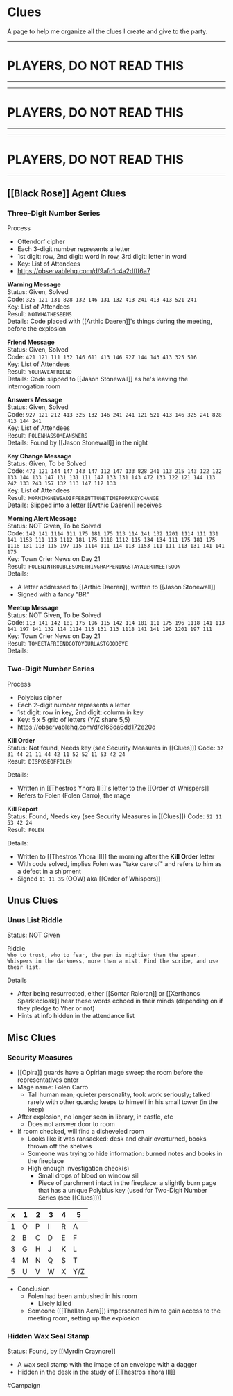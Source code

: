 # Clues
A page to help me organize all the clues I create and give to the party.

---
# PLAYERS, DO NOT READ THIS
---
---
# PLAYERS, DO NOT READ THIS
---
---
# PLAYERS, DO NOT READ THIS
---

## [[Black Rose]] Agent Clues
### Three-Digit Number Series
Process
- Ottendorf cipher
- Each 3-digit number represents a letter
- 1st digit: row, 2nd digit: word in row, 3rd digit: letter in word
- Key: List of Attendees 
- https://observablehq.com/d/9afd1c4a2dfff6a7

**Warning Message**  
Status: Given, Solved  
Code: `325 121 131 828 132 146 131 132 413 241 413 413 521 241`  
Key: List of Attendees  
Result: `NOTWHATHESEEMS`  
Details: Code placed with [[Arthic Daeren]]'s things during the meeting, before the explosion

**Friend Message**  
Status: Given, Solved  
Code: `421 121 111 132 146 611 413 146 927 144 143 413 325 516`  
Key: List of Attendees  
Result: `YOUHAVEAFRIEND`  
Details: Code slipped to [[Jason Stonewall]] as he's leaving the interrogation room

**Answers Message**  
Status: Given, Solved  
Code: `927 121 212 413 325 132 146 241 241 121 521 413 146 325 241 828 413 144 241`  
Key: List of Attendees  
Result: `FOLENHASSOMEANSWERS`  
Details: Found by [[Jason Stonewall]] in the night 

**Key Change Message**  
Status: Given, To be Solved  
Code: `472 121 144 147 143 147 112 147 133 828 241 113 215 143 122 122 133 144 133 147 131 131 111 147 133 131 143 472 133 122 121 144 113 242 133 243 157 132 113 147 112 133`  
Key: List of Attendees  
Result: `MORNINGNEWSADIFFERENTTUNETIMEFORAKEYCHANGE`  
Details: Slipped into a letter [[Arthic Daeren]] receives 

**Morning Alert Message**  
Status: NOT Given, To be Solved  
Code: `142 141 1114 111 175 181 175 113 114 141 132 1201 1114 111 131 141 1153 111 113 1112 181 175 1118 1112 115 134 134 111 175 181 175 1118 131 113 115 197 115 1114 111 114 113 1153 111 111 113 131 141 141 175`  
Key: Town Crier News on Day 21  
Result: `FOLENINTROUBLESOMETHINGHAPPENINGSTAYALERTMEETSOON`  
Details: 
- A letter addressed to [[Arthic Daeren]], written to [[Jason Stonewall]]
- Signed with a fancy "BR"

**Meetup Message**  
Status: NOT Given, To be Solved  
Code: `113 141 142 181 175 196 115 142 114 181 111 175 196 1118 141 113 141 197 141 132 114 1114 115 131 113 1118 141 141 196 1201 197 111`  
Key: Town Crier News on Day 21  
Result: `TOMEETAFRIENDGOTOYOURLASTGOODBYE`  
Details: 

### Two-Digit Number Series
Process
- Polybius cipher  
- Each 2-digit number represents a letter
- 1st digit: row in key, 2nd digit: column in key
- Key: 5 x 5 grid of letters (Y/Z share 5,5)
- https://observablehq.com/d/c166da6dd172e20d

**Kill Order**  
Status: Not found, Needs key (see Security Measures in [[Clues]])
Code: `32 31 44 21 11 44 42 11 52 52 11 53 42 24`  
Result:  `DISPOSEOFFOLEN`

Details: 
- Written in [[Thestros Yhora III]]'s letter to the [[Order of Whispers]]
- Refers to Folen (Folen Carro), the mage 

**Kill Report**  
Status: Found, Needs key (see Security Measures in [[Clues]])
Code: `52 11 53 42 24`  
Result: `FOLEN`  

Details: 
- Written to [[Thestros Yhora III]] the morning after the **Kill Order** letter 
- With code solved, implies Folen was "take care of" and refers to him as a defect in a shipment
- Signed `11 11 35` (OOW) aka [[Order of Whispers]] 

## Unus Clues 
### Unus List Riddle
Status: NOT Given

Riddle  
`Who to trust, who to fear, the pen is mightier than the spear. Whispers in the darkness, more than a mist. Find the scribe, and use their list.`

Details
- After being resurrected, either [[Sontar Raloran]] or [[Xerthanos Sparklecloak]] hear these words echoed in their minds (depending on if they pledge to Yher or not)
- Hints at info hidden in the attendance list


## Misc Clues
### Security Measures
- [[Opira]] guards have a Opirian mage sweep the room before the representatives enter
- Mage name: Folen Carro
	- Tall human man; quieter personality, took work seriously; talked rarely with other guards; keeps to himself in his small tower (in the keep)
- After explosion, no longer seen in library, in castle, etc
	- Does not answer door to room
- If room checked, will find a disheveled room
	- Looks like it was ransacked: desk and chair overturned, books thrown off the shelves
	- Someone was trying to hide information: burned notes and books in the fireplace
	- High enough investigation check(s)
		- Small drops of blood on window sill
		- Piece of parchment intact in the fireplace: a slightly burn page that has a unique Polybius key (used for Two-Digit Number Series (see [[Clues]]))  

 x | 1 | 2 | 3 | 4 | 5
 -- | - | - | - | - | -
 1 | O | P | I | R | A
 2 | B | C | D | E | F
 3 | G | H | J | K | L
 4 | M | N | Q | S | T
 5 | U | V | W | X | Y/Z
 
- Conclusion
	- Folen had been ambushed in his room
		- Likely killed 
	- Someone ([[Thallan Aera]]) impersonated him to gain access to the meeting room, setting up the explosion

### Hidden Wax Seal Stamp
Status: Found, by [[Myrdin Craynore]]

- A wax seal stamp with the image of an envelope with a dagger
- Hidden in the desk in the study of [[Thestros Yhora III]]

#Campaign 